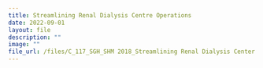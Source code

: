 ```yaml
---
title: Streamlining Renal Dialysis Centre Operations
date: 2022-09-01
layout: file
description: ""
image: ""
file_url: /files/C_117_SGH_SHM 2018_Streamlining Renal Dialysis Center Operation.pdf
---
```

